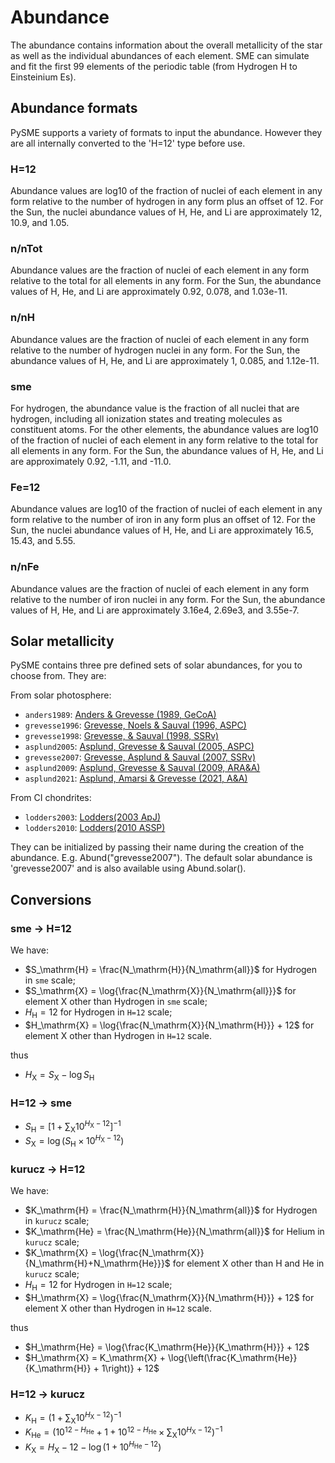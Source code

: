 # Abundance

The abundance contains information about the overall
metallicity of the star as well as the individual
abundances of each element.
SME can simulate and fit the first 99 elements of
the periodic table (from Hydrogen H to Einsteinium Es).

## Abundance formats

PySME supports a variety of formats to input the abundance.
However they are all internally converted to the 'H=12'
type before use.

### H=12

Abundance values are log10 of the fraction of nuclei of
each element in any form relative to the number of hydrogen
in any form plus an offset of 12. For the Sun, the nuclei
abundance values of H, He, and Li are approximately 12,
10.9, and 1.05.

### n/nTot
Abundance values are the fraction of nuclei
of each element in any form relative to the total for all
elements in any form. For the Sun, the abundance values of
H, He, and Li are approximately 0.92, 0.078, and 1.03e-11.

### n/nH
Abundance values are the fraction of nuclei
of each element in any form relative to the number of
hydrogen nuclei in any form. For the Sun, the abundance
values of H, He, and Li are approximately 1, 0.085, and
1.12e-11.

### sme
For hydrogen, the abundance value is the fraction of all
nuclei that are hydrogen, including all ionization states
and treating molecules as constituent atoms. For the other
elements, the abundance values are log10 of the fraction of
nuclei of each element in any form relative to the total for
all elements in any form. For the Sun, the abundance values
of H, He, and Li are approximately 0.92, -1.11, and -11.0.

### Fe=12
Abundance values are log10 of the fraction of nuclei of
each element in any form relative to the number of iron
in any form plus an offset of 12. For the Sun, the nuclei
abundance values of H, He, and Li are approximately 16.5,
15.43, and 5.55.

### n/nFe
Abundance values are the fraction of nuclei
of each element in any form relative to the number of
iron nuclei in any form. For the Sun, the abundance
values of H, He, and Li are approximately 3.16e4, 2.69e3, and
3.55e-7.

## Solar metallicity

PySME contains three pre defined sets of solar abundances,
for you to choose from. They are:

From solar photosphere:
- `anders1989`: [Anders & Grevesse (1989, GeCoA)](https://ui.adsabs.harvard.edu/abs/1989GeCoA..53..197A)
- `grevesse1996`: [Grevesse, Noels & Sauval (1996, ASPC)](https://ui.adsabs.harvard.edu/abs/1996ASPC...99..117G)
- `grevesse1998`: [Grevesse, & Sauval (1998, SSRv)](https://ui.adsabs.harvard.edu/abs/1998SSRv...85..161G) 
- `asplund2005`: [Asplund, Grevesse & Sauval (2005, ASPC)](https://ui.adsabs.harvard.edu/abs/2005ASPC..336...25A)
- `grevesse2007`: [Grevesse, Asplund & Sauval (2007, SSRv)](https://ui.adsabs.harvard.edu/abs/2007SSRv..130..105G)
- `asplund2009`: [Asplund, Grevesse & Sauval (2009, ARA&A)](https://ui.adsabs.harvard.edu/abs/2009ARA&A..47..481A)
- `asplund2021`: [Asplund, Amarsi & Grevesse (2021, A&A)](https://ui.adsabs.harvard.edu/abs/2021A&A...653A.141A)

From CI chondrites:
- `lodders2003`: [Lodders(2003 ApJ)](https://ui.adsabs.harvard.edu/abs/2003ApJ...591.1220L)
- `lodders2010`: [Lodders(2010 ASSP)](https://ui.adsabs.harvard.edu/abs/2010ASSP...16..379L)

They can be initialized by passing their name during the
creation of the abundance. E.g. Abund("grevesse2007").
The default solar abundance is 'grevesse2007' and is also
available using Abund.solar().

## Conversions

### sme -> H=12

We have:
- $S_\mathrm{H} = \frac{N_\mathrm{H}}{N_\mathrm{all}}$ for Hydrogen in `sme` scale;
- $S_\mathrm{X} = \log{\frac{N_\mathrm{X}}{N_\mathrm{all}}}$ for element $\mathrm{X}$ other than Hydrogen in `sme` scale;
- $H_\mathrm{H} = 12$ for Hydrogen in `H=12` scale;
- $H_\mathrm{X} = \log{\frac{N_\mathrm{X}}{N_\mathrm{H}}} + 12$ for element $\mathrm{X}$ other than Hydrogen in `H=12` scale.

thus

- $H_\mathrm{X} = S_\mathrm{X} - \log{S_\mathrm{H}}$

### H=12 -> sme

- $S_\mathrm{H} = \left[1 + \sum_\mathrm{X}{10^{H_\mathrm{X}-12}} \right]^{-1}$
- $S_\mathrm{X} = \log{(S_\mathrm{H} \times 10^{H_\mathrm{X}-12})}$

### kurucz -> H=12

We have:
- $K_\mathrm{H} = \frac{N_\mathrm{H}}{N_\mathrm{all}}$ for Hydrogen in `kurucz` scale;
- $K_\mathrm{He} = \frac{N_\mathrm{He}}{N_\mathrm{all}}$ for Helium in `kurucz` scale;
- $K_\mathrm{X} = \log{\frac{N_\mathrm{X}}{N_\mathrm{H}+N_\mathrm{He}}}$ for element $\mathrm{X}$ other than H and He in `kurucz` scale;
- $H_\mathrm{H} = 12$ for Hydrogen in `H=12` scale;
- $H_\mathrm{X} = \log{\frac{N_\mathrm{X}}{N_\mathrm{H}}} + 12$ for element $\mathrm{X}$ other than Hydrogen in `H=12` scale.

thus 

- $H_\mathrm{He} = \log{\frac{K_\mathrm{He}}{K_\mathrm{H}}} + 12$
- $H_\mathrm{X} = K_\mathrm{X} + \log{\left(\frac{K_\mathrm{He}}{K_\mathrm{H}} + 1\right)} + 12$

### H=12 -> kurucz

- $K_\mathrm{H} = \left(1 + \sum_\mathrm{X}10^{H_\mathrm{X}-12} \right)^{-1}$
- $K_\mathrm{He} = \left(10^{12-H_\mathrm{He}} + 1 + 10^{12-H_\mathrm{He}}\times\sum_\mathrm{X}10^{H_\mathrm{X}-12} \right)^{-1}$
- $K_\mathrm{X} = H_\mathrm{X}-12-\log{(1+10^{H_\mathrm{He}-12})}$